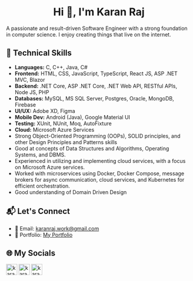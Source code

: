 <h1 align="center">Hi 👋, I'm Karan Raj</h1>

A passionate and result-driven Software Engineer with a strong foundation in computer science. I enjoy creating things that live on the internet.

## 🚀 Technical Skills

- **Languages:** C, C++, Java, C#
- **Frontend:** HTML, CSS, JavaScript, TypeScript, React JS, ASP .NET MVC, Blazor
- **Backend:** .NET Core, ASP .NET Core, .NET Web API, RESTful APIs, Node JS, PHP
- **Databases:** MySQL, MS SQL Server, Postgres, Oracle, MongoDB, Firebase
- **UI/UX:** Adobe XD, Figma
- **Mobile Dev:** Android (Java), Google Material UI
- **Testing:** XUnit, NUnit, Moq, AutoFixture
- **Cloud:** Microsoft Azure Services
- Strong Object-Oriented Programming (OOPs), SOLID principles, and other Design Principles and Patterns skills
- Good at concepts of Data Structures and Algorithms, Operating Systems, and DBMS.
- Experienced in utilizing and implementing cloud services, with a focus on Microsoft Azure services.
- Worked with microservices using Docker, Docker Compose, message brokers for async communication, cloud services, and Kubernetes for efficient orchestration.
- Good understanding of Domain Driven Design

## 📬 Let's Connect
- 📧 Email: karanraj.work@gmail.com
- 🔗 Portfolio: [My Portfolio](https://karanraj10.github.io/portfolio-karanraj/index.html)

## 🌐 My Socials
<a href="https://twitter.com/KARANRAJ07" target="blank"><img align="center" src="https://skillicons.dev/icons?i=twitter" alt="karanraj_twitter" height=30 width=30/></a>
<a href="https://instagram.com/karanraj10" target="blank"><img align="center" src="https://skillicons.dev/icons?i=instagram" alt="karanraj_instagram" height=30 width=30/></a>
<a href="https://linkedin.com/in/karanraj10" target="blank"><img align="center" src="https://skillicons.dev/icons?i=linkedin" alt="karanraj_linkedin" height=30 width=30/></a>
